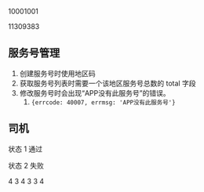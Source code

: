 10001001

11309383

## 服务号管理

1. 创建服务号时使用地区码
2. 获取服务号列表时需要一个该地区服务号总数的 total 字段
3. 修改服务号时会出现“APP没有此服务号”的错误。
	1. `{errcode: 40007, errmsg: 'APP没有此服务号'}`

## 司机

状态 1 通过

状态 2 失败



4 3 4 3 3 4